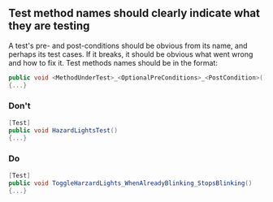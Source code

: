 ## Test method names should clearly indicate what they are testing

A test's pre- and post-conditions should be obvious from its name, and perhaps its test cases. If it breaks, it should
be obvious what went wrong and how to fix it. Test methods names should be in the format:

```c#
public void <MethodUnderTest>_<OptionalPreConditions>_<PostCondition>()
{...}
```

### Don't

```c#
[Test]
public void HazardLightsTest()
{...}
```

### Do

```c#
[Test]
public void ToggleHarzardLights_WhenAlreadyBlinking_StopsBlinking()
{...}
```
